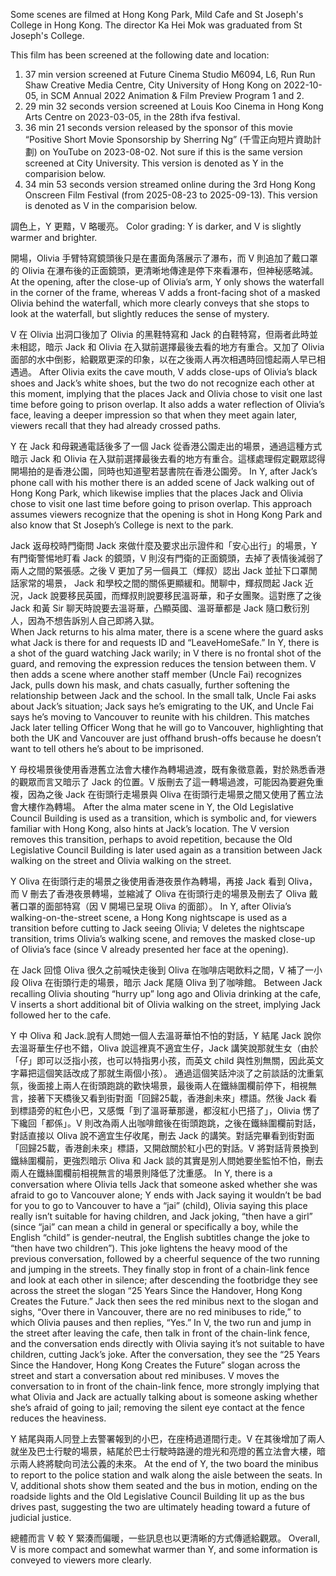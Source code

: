 Some scenes are filmed at Hong Kong Park, Mild Cafe and St Joseph's College in Hong Kong. The director Ka Hei Mok was graduated from St Joseph's College.

This film has been screened at the following date and location:

1. 37 min version screened at Future Cinema Studio M6094, L6, Run Run Shaw Creative Media Centre, City University of Hong Kong on 2022-10-05, in SCM Annual 2022 Animation & Film Preview Program 1 and 2.
2. 29 min 32 seconds version screened at Louis Koo Cinema in Hong Kong Arts Centre on 2023-03-05, in the 28th ifva festival.
3. 36 min 21 seconds version released by the sponsor of this movie “Positive Short Movie Sponsorship by Sherring Ng” (千雪正向短片資助計劃) on YouTube on 2023-08-02. Not sure if this is the same version screened at City University. This version is denoted as Y in the comparision below.
4. 34 min 53 seconds version streamed online during the 3rd Hong Kong Onscreen Film Festival (from 2025-08-23 to 2025-09-13). This version is denoted as V in the comparision below.

調色上，Y 更黯，V 略暖亮。
Color grading: Y is darker, and V is slightly warmer and brighter.

開場，Olivia 手臂特寫鏡頭後只是在畫面角落展示了瀑布，而 V 則追加了戴口罩的 Olivia 在瀑布後的正面鏡頭，更清晰地傳達是停下來看瀑布，但神秘感略減。
At the opening, after the close-up of Olivia’s arm, Y only shows the waterfall in the corner of the frame, whereas V adds a front-facing shot of a masked Olivia behind the waterfall, which more clearly conveys that she stops to look at the waterfall, but slightly reduces the sense of mystery.

V 在 Olivia 出洞口後加了 Olivia 的黑鞋特寫和 Jack 的白鞋特寫，但兩者此時並未相認，暗示 Jack 和 Olivia 在入獄前選擇最後去看的地方有重合。又加了 Olivia 面部的水中倒影，給觀眾更深的印象，以在之後兩人再次相遇時回憶起兩人早已相遇過。
After Olivia exits the cave mouth, V adds close-ups of Olivia’s black shoes and Jack’s white shoes, but the two do not recognize each other at this moment, implying that the places Jack and Olivia chose to visit one last time before going to prison overlap. It also adds a water reflection of Olivia’s face, leaving a deeper impression so that when they meet again later, viewers recall that they had already crossed paths.

Y 在 Jack 和母親通電話後多了一個 Jack 從香港公園走出的場景，通過這種方式暗示 Jack 和 Olivia 在入獄前選擇最後去看的地方有重合。這樣處理假定觀眾認得開場拍的是香港公園，同時也知道聖若瑟書院在香港公園旁。
In Y, after Jack’s phone call with his mother there is an added scene of Jack walking out of Hong Kong Park, which likewise implies that the places Jack and Olivia chose to visit one last time before going to prison overlap. This approach assumes viewers recognize that the opening is shot in Hong Kong Park and also know that St Joseph’s College is next to the park.

Jack 返母校時門衛問 Jack 來做什麼及要求出示證件和「安心出行」的場景，Y  有門衛警惕地盯看 Jack 的鏡頭，V 則沒有門衛的正面鏡頭，去掉了表情後減弱了兩人之間的緊張感。之後 V 更加了另一個員工（輝叔）認出 Jack 並扯下口罩閒話家常的場景， Jack 和學校之間的關係更顯緩和。閒聊中，輝叔問起 Jack 近況，Jack 說要移民英國，而輝叔則說要移民溫哥華，和子女團聚。這對應了之後 Jack 和黃 Sir 聊天時說要去溫哥華，凸顯英國、溫哥華都是 Jack 隨口敷衍別人，因為不想告訴別人自己即將入獄。  
When Jack returns to his alma mater, there is a scene where the guard asks what Jack is there for and requests ID and “LeaveHomeSafe.” In Y, there is a shot of the guard watching Jack warily; in V there is no frontal shot of the guard, and removing the expression reduces the tension between them. V then adds a scene where another staff member (Uncle Fai) recognizes Jack, pulls down his mask, and chats casually, further softening the relationship between Jack and the school. In the small talk, Uncle Fai asks about Jack’s situation; Jack says he’s emigrating to the UK, and Uncle Fai says he’s moving to Vancouver to reunite with his children. This matches Jack later telling Officer Wong that he will go to Vancouver, highlighting that both the UK and Vancouver are just offhand brush-offs because he doesn’t want to tell others he’s about to be imprisoned.  

Y 母校場景後使用香港舊立法會大樓作為轉場過渡，既有象徵意義，對於熟悉香港的觀眾而言又暗示了 Jack 的位置。V 版刪去了這一轉場過渡，可能因為要避免重複，因為之後 Jack 在街頭行走場景與 Oliva 在街頭行走場景之間又使用了舊立法會大樓作為轉場。
After the alma mater scene in Y, the Old Legislative Council Building is used as a transition, which is symbolic and, for viewers familiar with Hong Kong, also hints at Jack’s location. The V version removes this transition, perhaps to avoid repetition, because the Old Legislative Council Building is later used again as a transition between Jack walking on the street and Olivia walking on the street.

Y Oliva 在街頭行走的場景之後使用香港夜景作為轉場，再接 Jack 看到 Oliva，而 V 刪去了香港夜景轉場，並縮減了 Oliva 在街頭行走的場景及刪去了 Oliva 戴著口罩的面部特寫（因 V 開場已呈現 Oliva 的面部）。
In Y, after Olivia’s walking-on-the-street scene, a Hong Kong nightscape is used as a transition before cutting to Jack seeing Olivia; V deletes the nightscape transition, trims Olivia’s walking scene, and removes the masked close-up of Olivia’s face (since V already presented her face at the opening).

在 Jack 回憶 Oliva 很久之前喊快走後到 Oliva 在咖啡店喝飲料之間，V 補了一小段 Oliva 在街頭行走的場景，暗示 Jack 尾隨 Oliva 到了咖啡館。
Between Jack recalling Olivia shouting “hurry up” long ago and Olivia drinking at the cafe, V inserts a short additional bit of Olivia walking on the street, implying Jack followed her to the cafe.

Y 中 Oliva 和 Jack.說有人問她一個人去溫哥華怕不怕的對話，Y 結尾 Jack 說你去溫哥華生仔也不錯，Oliva 說這裡真不適宜生仔，Jack 講笑說那就生女（由於「仔」即可以泛指小孩，也可以特指男小孩，而英文 child 與性別無關，因此英文字幕把這個笑話改成了那就生兩個小孩）。 通過這個笑話沖淡了之前談話的沈重氣氛，後面接上兩人在街頭跑跳的歡快場景，最後兩人在鐵絲圍欄前停下，相視無言，接著下天橋後又看到街對面「回歸25載，香港創未來」標語。然後 Jack 看到標語旁的紅色小巴，又感慨「到了溫哥華那邊，都沒紅小巴搭了」，Olivia 愣了下纔回「都係」。V 則改為兩人出咖啡館後在街頭跑跳，之後在鐵絲圍欄前對話，對話直接以 Oliva 說不適宜生仔收尾，刪去 Jack 的講笑。對話完畢看到街對面「回歸25載，香港創未來」標語，又開啟關於紅小巴的對話。V 將對話背景換到鐵絲圍欄前，更強烈暗示 Oliva 和 Jack 談的其實是別人問她要坐監怕不怕，刪去兩人在鐵絲圍欄前相視無言的場景則降低了沈重感。
In Y, there is a conversation where Olivia tells Jack that someone asked whether she was afraid to go to Vancouver alone; Y ends with Jack saying it wouldn’t be bad for you to go to Vancouver to have a “jai” (child), Olivia saying this place really isn’t suitable for having children, and Jack joking, “then have a girl” (since “jai” can mean a child in general or specifically a boy, while the English “child” is gender-neutral, the English subtitles change the joke to “then have two children”). This joke lightens the heavy mood of the previous conversation, followed by a cheerful sequence of the two running and jumping in the streets. They finally stop in front of a chain-link fence and look at each other in silence; after descending the footbridge they see across the street the slogan “25 Years Since the Handover, Hong Kong Creates the Future.” Jack then sees the red minibus next to the slogan and sighs, “Over there in Vancouver, there are no red minibuses to ride,” to which Olivia pauses and then replies, “Yes.” In V, the two run and jump in the street after leaving the cafe, then talk in front of the chain-link fence, and the conversation ends directly with Olivia saying it’s not suitable to have children, cutting Jack’s joke. After the conversation, they see the “25 Years Since the Handover, Hong Kong Creates the Future” slogan across the street and start a conversation about red minibuses. V moves the conversation to in front of the chain-link fence, more strongly implying that what Olivia and Jack are actually talking about is someone asking whether she’s afraid of going to jail; removing the silent eye contact at the fence reduces the heaviness.

Y 結尾與兩人同登上去警署報到的小巴，在座椅過道間行走。V 在其後增加了兩人就坐及巴士行駛的場景，結尾於巴士行駛時路邊的燈光和亮燈的舊立法會大樓，暗示兩人終將駛向司法公義的未來。
At the end of Y, the two board the minibus to report to the police station and walk along the aisle between the seats. In V, additional shots show them seated and the bus in motion, ending on the roadside lights and the Old Legislative Council Building lit up as the bus drives past, suggesting the two are ultimately heading toward a future of judicial justice.

總體而言 V 較 Y 緊湊而偏暖，一些訊息也以更清晰的方式傳遞給觀眾。
Overall, V is more compact and somewhat warmer than Y, and some information is conveyed to viewers more clearly.

